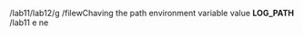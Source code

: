 /lab11/lab12/g
/file<CR>wChaving the path environment variable value **LOG_PATH**<ESC>
/lab11<CR>
e<C-A>
ne<C-A>

